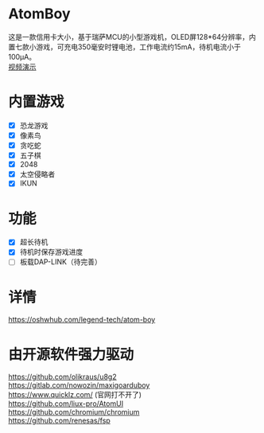 # AtomBoy
这是一款信用卡大小，基于瑞萨MCU的小型游戏机，OLED屏128*64分辨率，内置七款小游戏，可充电350毫安时锂电池，工作电流约15mA，待机电流小于100μA。  
[视频演示](https://www.bilibili.com/video/BV1Th4y117CR/)
# 内置游戏
* [x] 恐龙游戏
* [x] 像素鸟
* [x] 贪吃蛇
* [x] 五子棋
* [x] 2048
* [x] 太空侵略者
* [x] IKUN
# 功能
* [x] 超长待机
* [x] 待机时保存游戏进度
* [ ] 板载DAP-LINK（待完善）
# 详情
https://oshwhub.com/legend-tech/atom-boy
# 由开源软件强力驱动
https://github.com/olikraus/u8g2  
https://gitlab.com/nowozin/maxigoarduboy  
https://www.quicklz.com/  (官网打不开了)  
https://github.com/liux-pro/AtomUI  
https://github.com/chromium/chromium  
https://github.com/renesas/fsp  
